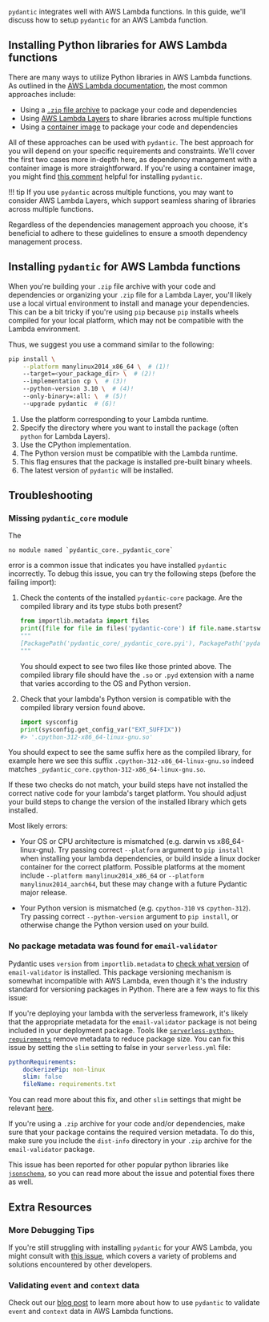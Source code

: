`pydantic` integrates well with AWS Lambda functions. In this guide, we'll discuss how to setup `pydantic` for an AWS Lambda function.

## Installing Python libraries for AWS Lambda functions

There are many ways to utilize Python libraries in AWS Lambda functions. As outlined in the [AWS Lambda documentation](https://docs.aws.amazon.com/lambda/latest/dg/lambda-python.html), the most common approaches include:

* Using a [`.zip` file archive](https://docs.aws.amazon.com/lambda/latest/dg/python-package.html) to package your code and dependencies
* Using [AWS Lambda Layers](https://docs.aws.amazon.com/lambda/latest/dg/python-layers.html) to share libraries across multiple functions
* Using a [container image](https://docs.aws.amazon.com/lambda/latest/dg/python-image.html) to package your code and dependencies

All of these approaches can be used with `pydantic`. The best approach for you will depend on your specific requirements and constraints. We'll cover the first two cases more in-depth here, as dependency management with
a container image is more straightforward. If you're using a container image, you might find [this comment](https://github.com/pydantic/pydantic/issues/6557#issuecomment-1699456562) helpful for installing `pydantic`.

!!! tip
    If you use `pydantic` across multiple functions, you may want to consider AWS Lambda Layers, which support seamless sharing of libraries across multiple functions.

Regardless of the dependencies management approach you choose, it's beneficial to adhere to these guidelines to ensure a smooth
dependency management process.

## Installing `pydantic` for AWS Lambda functions

When you're building your `.zip` file archive with your code and dependencies or organizing your `.zip` file for a Lambda Layer, you'll likely use a local virtual environment to install and manage your dependencies. This can be a bit tricky if you're using `pip` because `pip` installs wheels compiled for your local platform, which may not be compatible with the Lambda environment.

Thus, we suggest you use a command similar to the following:

```bash
pip install \
    --platform manylinux2014_x86_64 \  # (1)!
    --target=<your_package_dir> \  # (2)!
    --implementation cp \  # (3)!
    --python-version 3.10 \  # (4)!
    --only-binary=:all: \  # (5)!
    --upgrade pydantic  # (6)!
```

1. Use the platform corresponding to your Lambda runtime.
2. Specify the directory where you want to install the package (often `python` for Lambda Layers).
3. Use the CPython implementation.
4. The Python version must be compatible with the Lambda runtime.
5. This flag ensures that the package is installed pre-built binary wheels.
6. The latest version of `pydantic` will be installed.

## Troubleshooting

### Missing `pydantic_core` module

The

```output
no module named `pydantic_core._pydantic_core`
```

error is a common issue that indicates you have installed `pydantic` incorrectly. To debug this issue, you can try the following steps (before the failing import):

1. Check the contents of the installed `pydantic-core` package. Are the compiled library and its type stubs both present?

    ```python {test="skip" lint="skip"}
    from importlib.metadata import files
    print([file for file in files('pydantic-core') if file.name.startswith('_pydantic_core')])
    """
    [PackagePath('pydantic_core/_pydantic_core.pyi'), PackagePath('pydantic_core/_pydantic_core.cpython-312-x86_64-linux-gnu.so')]
    """
    ```

    You should expect to see two files like those printed above. The compiled library file should have the `.so` or `.pyd` extension with a name that varies according to the OS and Python version.

2. Check that your lambda's Python version is compatible with the compiled library version found above.

    ```python {test="skip" lint="skip"}
    import sysconfig
    print(sysconfig.get_config_var("EXT_SUFFIX"))
    #> '.cpython-312-x86_64-linux-gnu.so'
    ```

You should expect to see the same suffix here as the compiled library, for example here we see this suffix `.cpython-312-x86_64-linux-gnu.so` indeed matches `_pydantic_core.cpython-312-x86_64-linux-gnu.so`.

If these two checks do not match, your build steps have not installed the correct native code for your lambda's target platform. You should adjust your build steps to change the version of the installed library which gets installed.

Most likely errors:

* Your OS or CPU architecture is mismatched (e.g. darwin vs x86_64-linux-gnu). Try passing correct `--platform` argument to `pip install` when installing your lambda dependencies, or build inside a linux docker container for the correct platform. Possible platforms at the moment include `--platform manylinux2014_x86_64` or `--platform manylinux2014_aarch64`, but these may change with a future Pydantic major release.

* Your Python version is mismatched (e.g. `cpython-310` vs `cpython-312`). Try passing correct `--python-version` argument to `pip install`, or otherwise change the Python version used on your build.

### No package metadata was found for `email-validator`

Pydantic uses `version` from `importlib.metadata` to [check what version](https://github.com/pydantic/pydantic/pull/6033) of `email-validator` is installed.
This package versioning mechanism is somewhat incompatible with AWS Lambda, even though it's the industry standard for versioning packages in Python. There
are a few ways to fix this issue:

If you're deploying your lambda with the serverless framework, it's likely that the appropriate metadata for the `email-validator` package is not being included in your deployment package. Tools like [`serverless-python-requirements`](https://github.com/serverless/serverless-python-requirements/tree/master)
remove metadata to reduce package size. You can fix this issue by setting the `slim` setting to false in your `serverless.yml` file:

```yaml
pythonRequirements:
    dockerizePip: non-linux
    slim: false
    fileName: requirements.txt
```

You can read more about this fix, and other `slim` settings that might be relevant [here](https://biercoff.com/how-to-fix-package-not-found-error-importlib-metadata/).

If you're using a `.zip` archive for your code and/or dependencies, make sure that your package contains the required version metadata. To do this, make sure you include the `dist-info` directory in your `.zip` archive for the `email-validator` package.

This issue has been reported for other popular python libraries like [`jsonschema`](https://github.com/python-jsonschema/jsonschema/issues/584), so you can
read more about the issue and potential fixes there as well.

## Extra Resources

### More Debugging Tips

If you're still struggling with installing `pydantic` for your AWS Lambda, you might consult with [this issue](https://github.com/pydantic/pydantic/issues/6557), which covers a variety of problems and solutions encountered by other developers.

### Validating `event` and `context` data

Check out our [blog post](https://pydantic.dev/articles/lambda-intro) to learn more about how to use `pydantic` to validate `event` and `context` data in AWS Lambda functions.
